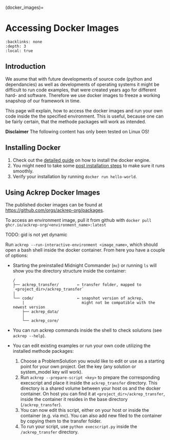 (docker_images)=
# Accessing Docker Images

```{contents} Table of contents
:backlinks: none
:depth: 3
:local: true
```
## Introduction
We asume that with future developments of source code (python and dependancies) as well as developments of operating systems it might be difficult to run code examples, that were created years ago for different hard- and software. Therefore we use docker images to freeze a working snapshop of our framework in time. 

This page will explain, how to access the docker images and run your own code inside the the specified environment. This is useful, because one can be fairly certain, that the methode packages will work as intended. 

**Disclaimer**
The following content has only been tested on Linux OS!

## Installing Docker
1. Check out the [detailed guide](https://docs.docker.com/engine/install/) on how to install the docker engine. 
1. You might need to take some [post installation steps](https://docs.docker.com/engine/install/linux-postinstall/) to make sure it runs smoothly.
1. Verify your installation by running `docker run hello-world`.

## Using Ackrep Docker Images
The published docker images can be found at <https://github.com/orgs/ackrep-org/packages>.

To access an environment image, pull it from github with
`docker pull ghcr.io/ackrep-org/<environment_name>:latest`

TODO: gid is not yet dynamic

Run `ackrep --run-interactive-environment <image_name>`, which should open a bash shell inside the docker container. From here you have a couple of options:
- Starting the preinstalled Midnight Commander (`mc`) or running `ls` will show you the directory structure inside the container:
    ```
    /
    ├── ackrep_transfer/        ← transfer folder, mapped to `<project_dir>/ackrep_transfer`
    │  
    └── code/                   ← snapshot version of ackrep,
        |                         might not be compatible with the newest version
        ├── ackrep_data/               
        │
        └── ackrep_core/                  
    ```

- You can run ackrep commands inside the shell to check solutions (see `ackrep --help`).
- You can edit existing examples or run your own code utilizing the installed methode packages:
    1. Choose a ProblemSolution you would like to edit or use as a starting point for your own project. Get the key (any solution or system_model key will work).
    1. Run `ackrep --prepare-script <key>` to prepare the corresponding execscript and place it inside the `ackrep_transfer` directory. This directory is a shared volume between your host os and the docker container. On host you can find it at `<project_dir>/ackrep_transfer`, inside the container it resides in the base directory (`/ackrep_transfer`).
    1. You can now edit this script, either on your host or inside the container (e.g. via mc). You can also add new filed to the container by copying them to the transfer folder.
    1. To run your script, use `python execscript.py` inside the `/ackrep_transfer` directory.

